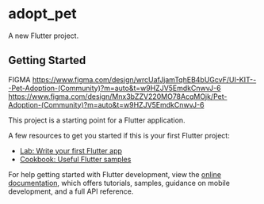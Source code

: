 # adopt_pet

A new Flutter project.

## Getting Started

FIGMA
https://www.figma.com/design/wrcUafJjamTqhEB4bUGcvF/UI-KIT---Pet-Adoption-(Community)?m=auto&t=w9HZJV5EmdkCnwvJ-6
https://www.figma.com/design/Mnx3bZZV220MO78AcqMOjk/Pet-Adoption-(Community)?m=auto&t=w9HZJV5EmdkCnwvJ-6

This project is a starting point for a Flutter application.

A few resources to get you started if this is your first Flutter project:

- [Lab: Write your first Flutter app](https://docs.flutter.dev/get-started/codelab)
- [Cookbook: Useful Flutter samples](https://docs.flutter.dev/cookbook)

For help getting started with Flutter development, view the
[online documentation](https://docs.flutter.dev/), which offers tutorials,
samples, guidance on mobile development, and a full API reference.
